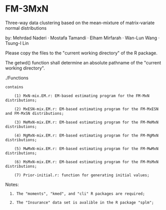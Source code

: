 # FM-3MxN
Three-way data clustering based on the mean-mixture of matrix-variate normal distributions

by: Mehrdad Naderi · Mostafa Tamandi · Elham Mirfarah · Wan-Lun Wang · Tsung-I Lin


Please copy the files to the "current working directory" of the R package.

The getwd() function shall determine an absolute pathname of the "current working directory". 


./Functions

	contains 

        (1) MxN-mix.EM.r: EM-based estimating program for the FM-MxN distributions;

        (2) MxESN-mix.EM.r: EM-based estimating program for the FM-MxESN and FM-MxSN distributions;

        (3) MeMxN-mix.EM.r: EM-based estimating program for the FM-MeMxN distributions;

        (4) MgMxN-mix.EM.r: EM-based estimating program for the FM-MgMxN distributions;

        (5) MwMxN-mix.EM.r: EM-based estimating program for the FM-MwMxN distributions;

        (6) MsMxN-mix.EM.r: EM-based estimating program for the FM-MsMxN distributions;

        (7) Prior-initial.r: function for generating initial values;


Notes: 
    
      1. The "moments", "kmed", and "cli" R packages are required;

      2. The "Insurance" data set is avalible in the R package "splm";

